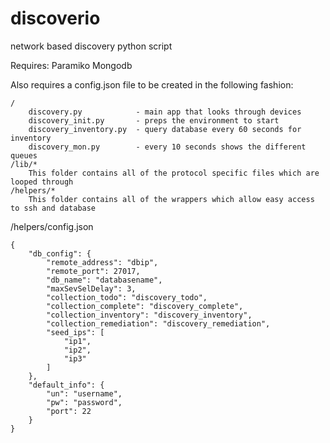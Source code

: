 # discoverio
network based discovery python script


Requires:
  Paramiko
  Mongodb

Also requires a config.json file to be created in the following fashion:
```
/
	discovery.py 			- main app that looks through devices
	discovery_init.py 		- preps the environment to start
	discovery_inventory.py  - query database every 60 seconds for inventory
	discovery_mon.py 		- every 10 seconds shows the different queues
/lib/*
	This folder contains all of the protocol specific files which are looped through
/helpers/*
	This folder contains all of the wrappers which allow easy access to ssh and database
```

/helpers/config.json
```
{
    "db_config": {
        "remote_address": "dbip",
        "remote_port": 27017,
        "db_name": "databasename",
        "maxSevSelDelay": 3,
        "collection_todo": "discovery_todo",
        "collection_complete": "discovery_complete",
        "collection_inventory": "discovery_inventory",
        "collection_remediation": "discovery_remediation",
        "seed_ips": [
            "ip1",
            "ip2",
            "ip3"
        ]
    },
    "default_info": {
        "un": "username",
        "pw": "password",
        "port": 22
    }
}
```
